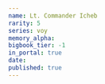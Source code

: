 ```yaml
---
name: Lt. Commander Icheb
rarity: 5
series: voy
memory_alpha:
bigbook_tier: -1
in_portal: true
date:
published: true
---
```



